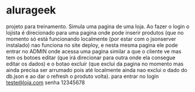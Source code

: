 # alurageek

projeto para treinamento. Simula uma pagina de uma loja. Ao fazer o login o lojista é direcionado para uma pagina onde pode inserir produtos (que no momento
só está funcionando localmente (por estar com o jsonserver instalado) nao funciona no site deploy, e nesta mesma pagina ele pode entrar no ADMIN onde acessa uma pagina similar a que o cliente ve mas tem  os botoes editar (que irá direcionar para outra onde ela consegue editar os dados) e o botao excluir (que exclui da pagina no momento mas ainda precisa ser arrumado pois até localmente ainda nao exclui o dado do db.json e ao dar o refresh o produto volta).
para entrar no login    teste@loja.com    senha  12345678
